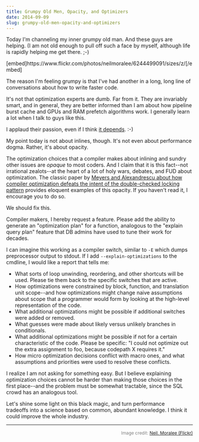 ```yaml
---
title: Grumpy Old Men, Opacity, and Optimizers
date: 2014-09-09
slug: grumpy-old-men-opacity-and-optimizers
---
```


<p>Today I'm channeling my inner grumpy old man. And these guys are helping. (I am not old enough to pull off such a face by myself, although life is rapidly helping me get there. ;-)</p><p>[embed]https://www.flickr.com/photos/neilmoralee/6244499091/sizes/z/[/embed]</p><p>The reason I'm feeling grumpy is that I've had another in a long, long line of conversations about how to write faster code.</p><p>It's not that optimization experts are dumb. Far from it. They are invariably smart, and in general, they are better informed than I am about how pipeline burst cache and GPUs and RAM prefetch algorithms work. I generally learn a lot when I talk to guys like this.</p><p>I applaud their passion, even if I think <a title="3 Commandments of Performance Optimization" href="steve-tolman-it-depends.md">it depends</a>. :-)</p><p>My point today is not about inlines, though. It's not even about performance dogma. Rather, it's about opacity.</p><p>The optimization choices that a compiler makes about inlining and sundry other issues are <em>opaque</em> to most coders. And I claim that it is this fact--not irrational zealots--at the heart of a lot of holy wars, debates, and FUD about optimization. The classic paper by <a href="http://www.drdobbs.com/cpp/c-and-the-perils-of-double-checked-locki/184405726" target="_blank">Meyers and Alexandrescu about how compiler optimization defeats the intent of the double-checked locking pattern</a> provides eloquent examples of this opacity. If you haven't read it, I encourage you to do so.</p><p>We should fix this.</p><p>Compiler makers, I hereby request a feature. Please add the ability to generate an "optimization plan" for a function, analogous to the "explain query plan" feature that DB admins have used to tune their work for decades.</p><p>I can imagine this working as a compiler switch, similar to <code>-E</code> which dumps preprocessor output to stdout. If I add <code>--explain-optimizations</code> to the cmdline, I would like a report that tells me:</p><ul><li>What sorts of loop unwinding, reordering, and other shortcuts will be used. Please tie them back to the specific switches that are active.</li><li>How optimizations were constrained by block, function, and translation unit scope--and how optimizations might change naive assumptions about scope that a programmer would form by looking at the high-level representation of the code.</li><li>What additional optimizations might be possible if additional switches were added or removed.</li><li>What guesses were made about likely versus unlikely branches in conditionals.</li><li>What additional optimizations might be possible if not for a certain characteristic of the code. Please be specific: "I could not optimize out the extra assignment to foo, because codepath X requires it."</li><li>How micro optimization decisions conflict with macro ones, and what assumptions and priorities were used to resolve these conflicts.</li></ul><p>I realize I am not asking for something easy. But I believe explaining optimization choices cannot be harder than making those choices in the first place--and the problem must be somewhat tractable, since the SQL crowd has an analogous tool.</p><p>Let's shine some light on this black magic, and turn performance tradeoffs into a science based on common, abundant knowledge. I think it could improve the whole industry.</p><hr /><p style="text-align:right;color:gray;font-size:85%;">Image credit: <a href="https://www.flickr.com/photos/neilmoralee/6244499091/sizes/l">Neil. Moralee (Flickr)</a></p>